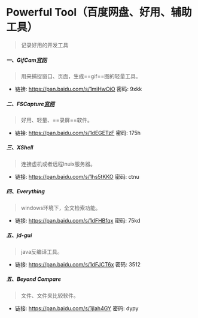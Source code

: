 # Powerful Tool（百度网盘、好用、辅助工具）
> 记录好用的开发工具
##### 一、GifCam[官网](http://blog.bahraniapps.com/gifcam/)
> 用来捕捉窗口、页面，生成==gif==图的轻量工具。
- 链接: https://pan.baidu.com/s/1miHwOiO 密码: 9xkk

##### 二、FSCapture[官网](http://blog.bahraniapps.com/gifcam/)
> 好用、轻量、==录屏==软件。
- 链接: https://pan.baidu.com/s/1dEGETzF 密码: 175h

##### 三、XShell
> 连接虚机或者远程lnuix服务器。
- 链接: https://pan.baidu.com/s/1hs5tKKO 密码: ctnu

##### 四、Everything
> windows环境下，全文检索功能。
- 链接: https://pan.baidu.com/s/1dFHBfqx 密码: 75kd

##### 五、jd-gui
> java反编译工具。
- 链接: https://pan.baidu.com/s/1dFJCT6x 密码: 3512

##### 五、Beyond Compare
> 文件、文件夹比较软件。
- 链接: https://pan.baidu.com/s/1jIah4GY 密码: dypy

